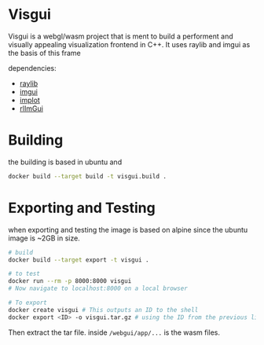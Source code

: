 # Visgui

Visgui is a webgl/wasm project that is ment to build 
a performent and visually appealing visualization 
frontend in C++. It uses raylib and imgui as the
basis of this frame 

dependencies:
* [raylib](https://github.com/raysan5/raylib)
* [imgui](https://github.com/ocornut/imgui)
* [implot](https://github.com/epezent/implot)
* [rlImGui](https://github.com/raylib-extras/rlImGui)



# Building 

the building is based in ubuntu and 

```bash
docker build --target build -t visgui.build .
```

# Exporting and Testing 

when exporting and testing the image is based on alpine
since the ubuntu image is ~2GB in size.

```bash
# build
docker build --target export -t visgui .

# to test 
docker run --rm -p 8000:8000 visgui
# Now navigate to localhost:8000 on a local browser

# To export
docker create visgui # This outputs an ID to the shell
docker export <ID> -o visgui.tar.gz # using the ID from the previous line
```

Then extract the tar file. inside `/webgui/app/...` is the wasm files.
